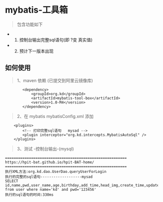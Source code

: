 # mybatis-工具箱
> 包含功能如下

- 1. 控制台输出完整sql语句(即 ?变 真实值)  
- 2. 预计下一版本出现


## 如何使用

> 1、maven 依赖  (已提交到阿里云镜像库)
```
		<dependency>
			<groupId>org.kd</groupId>
			<artifactId>mybatis-tool-box</artifactId>
			<version>1.0-M4</version>
		</dependency>
```

> 2、在 mybatis mybatisConfig.xml 添加
```
	<plugins> 
		<!-- 打印完整sql语句   mysad -->
		<plugin interceptor="org.kd.intercepts.MybatisAutoSql" />
	</plugins>  
```

> 3、测试 -控制台输出-(mysql)
```
========================================================
https://hpit-bat.github.io/hpit-BAT-home/
========================================================
执行XML方法:org.kd.dao.UserDao.queryUserForLogin
执行的完整的sql语句-------------------mysad
SELECT id,name,pwd,user_name,age,birthday,add_time,head_img,create_time,update_time,del_flag 
from user where name='kd' and pwd='123456'
执行的sql语句的时间:330ms
```		